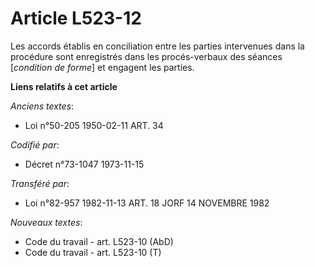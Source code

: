 # Article L523-12

Les accords établis en conciliation entre les parties intervenues dans la procédure sont enregistrés dans les procés-verbaux
des séances [*condition de forme*] et engagent les parties.

**Liens relatifs à cet article**

_Anciens textes_:

  - Loi n°50-205 1950-02-11 ART. 34

_Codifié par_:

  - Décret n°73-1047 1973-11-15

_Transféré par_:

  - Loi n°82-957 1982-11-13 ART. 18 JORF 14 NOVEMBRE 1982

_Nouveaux textes_:

  - Code du travail - art. L523-10 (AbD)
  - Code du travail - art. L523-10 (T)
